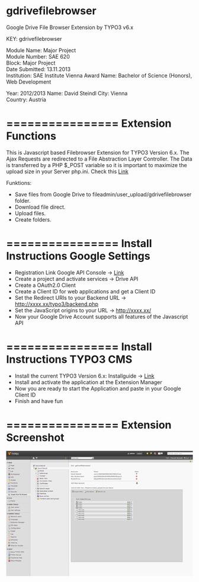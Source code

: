 gdrivefilebrowser
=================

Google Drive File Browser Extension by TYPO3 v6.x

KEY:             	gdrivefilebrowser

Module Name:         Major Project					
Module Number:       SAE 620						
Block:               Major Project					
Date Submitted:      13.11.2013						
Institution:         SAE Institute Vienna
Award Name:          Bachelor of Science (Honors), Web Development

Year:                2012/2013
Name:                David Steindl
City:                Vienna							
Country:             Austria

================
Extension Functions 
================
This is Javascript based Filebrowser Extension for TYPO3 Version 6.x.
The Ajax Requests are redirected to a File Abstraction Layer Controller.
The Data is transferred by a PHP $_POST variable so it is important to maximize 
the upload size in your Server php.ini. Check this [Link](http://wiki.typo3.org/How_to_upload_big_files "Link.")

Funktions:
- Save files from Google Drive to fileadmin/user_upload/gdrivefilebrowser folder.
- Download file direct.
- Upload files.
- Create folders.

================
Install Instructions Google Settings
================

- Registration Link Google API Console -> [Link](http://code.google.com/apis/console "Google API Console")
- Create a project and activate services -> Drive API
- Create a OAuth2.0 Client
- Create a Client ID for web applications and get a Client ID
- Set the Redirect URIs to your Backend URL -> http://xxxx.xx/typo3/backend.php
- Set the JavaScript origins to your URL -> http://xxxx.xx/
- Now your Google Drive Account supports all features of the Javascript API

================
Install Instructions TYPO3 CMS
================

- Install the current TYPO3 Version 6.x: Installguide -> [Link](http://docs.typo3.org/typo3cms/InstallationGuide/Index.html#start "TYPO3 Installguide")
- Install and activate the application at the Extension Manager
- Now you are ready to start the Application and paste in your Google Client ID
- Finish and have fun 

================
Extension Screenshot
================

![alt text](/screenshot/screenshot.png "Screenshot")